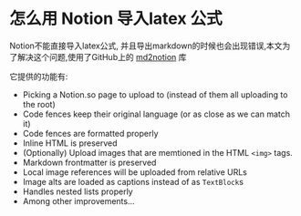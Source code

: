 # 怎么用 Notion 导入latex 公式

Notion不能直接导入latex公式, 并且导出markdown的时候也会出现错误,本文为了解决这个问题,使用了GitHub上的 [md2notion](https://github.com/Cobertos/md2notion) 库



它提供的功能有:

- Picking a Notion.so page to upload to (instead of them all uploading to the root)
- Code fences keep their original language (or as close as we can match it)
- Code fences are formatted properly
- Inline HTML is preserved
- (Optionally) Upload images that are memtioned in the HTML `<img>` tags.
- Markdown frontmatter is preserved
- Local image references will be uploaded from relative URLs
- Image alts are loaded as captions instead of as `TextBlock`s
- Handles nested lists properly
- Among other improvements...



